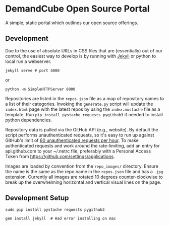 DemandCube Open Source Portal
=========================

A simple, static portal which outlines our open source offerings. 


Development
-----------

Due to the use of absolute URLs in CSS files that are (essentially) out of our
control, the easiest way to develop is by running with [Jekyll](http://jekyllrb.com/)
or python to local run a webserver.

    jekyll serve # port 4000

or

    python -m SimpleHTTPServer 8000

Repositories are listed in the `repos.json` file as a map of repository names
to a list of their categories. Invoking the `generate.py` script will update
the `index.html` page with the latest repos by using the `index.mustache` file
as a template. Run `pip install pystache requests pygithub3` if needed to
install python dependencies.

Repository data is pulled via the GitHub API (e.g., website). By default the
script performs unauthenticated requests, so it's easy to run up against
GitHub's limit of [60 unauthenticated requests per
hour](http://developer.github.com/v3/#rate-limiting). To make authenticated
requests and work around the rate-limiting, add an entry for api.github.com to
your ~/.netrc file, preferably with a Personal Access Token from
https://github.com/settings/applications.

Images are loaded by convention from the `repo_images/` directory. Ensure the
name is the same as the repo name in the `repos.json` file and has a `.jpg`
extension. Currently all images are rotated 10 degrees counter-clockwise to
break up the overwhelming horizontal and vertical visual lines on the page.

Development Setup
-----------------
```
sudo pip install pystache requests pygithub3

gem install jekyll  # Had error installing on mac
```
